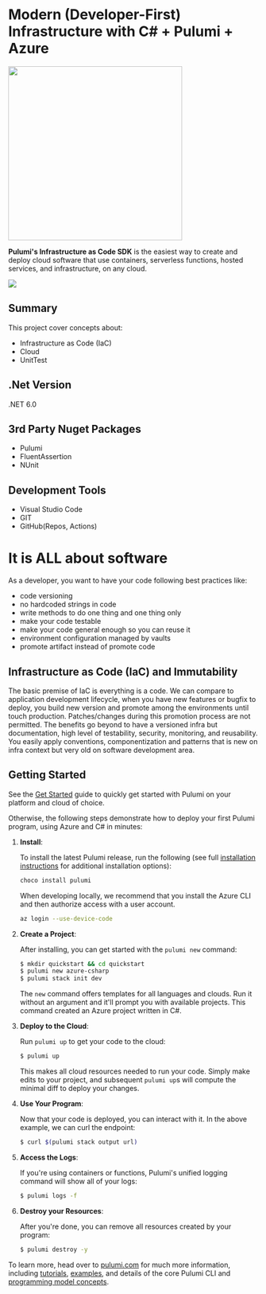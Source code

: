 # Modern (Developer-First) Infrastructure with C# + Pulumi + Azure 

<a href="https://www.pulumi.com?utm_campaign=pulumi-pulumi-github-repo&utm_source=github.com&utm_medium=top-logo" title="Pulumi - Modern Infrastructure as Code - AWS Azure Kubernetes Containers Serverless">
    <img src="https://www.pulumi.com/images/logo/logo-on-white-box.svg?" width="350">
</a>

**Pulumi's Infrastructure as Code SDK** is the easiest way to create and deploy cloud software that use containers, serverless functions, hosted services, and infrastructure, on any cloud.

<img src="https://www.pulumi.com/images/product/product-platform-desktop.svg"/>

## Summary
This project cover concepts about:  
 - Infrastructure as Code (IaC)
 - Cloud
 - UnitTest

## .Net Version
.NET 6.0

## 3rd Party Nuget Packages 
- Pulumi
- FluentAssertion
- NUnit

## Development Tools
 - Visual Studio Code
 - GIT
 - GitHub(Repos, Actions)
 

# It is ALL about software

As a developer, you want to have your code following best practices like:

- code versioning
- no hardcoded strings in code
- write methods to do one thing and one thing only
- make your code testable
- make your code general enough so you can reuse it
- environment configuration managed by vaults
- promote artifact instead of promote code 

## Infrastructure as Code (IaC) and Immutability

The basic premise of IaC is everything is a code. We can compare to application development lifecycle, when you have new features or bugfix to deploy, you build new version and promote among the environments until touch production.  Patches/changes during this promotion process are not permitted. The benefits go beyond to have a versioned infra but documentation, high level of testability, security, monitoring, and reusability. You easily apply conventions, componentization and patterns that is new on infra context but very old on software development area.

## Getting Started

See the [Get Started](https://www.pulumi.com/docs/quickstart/?utm_campaign=pulumi-pulumi-github-repo&utm_source=github.com&utm_medium=getting-started-quickstart) guide to quickly get started with Pulumi on your platform and cloud of choice.

Otherwise, the following steps demonstrate how to deploy your first Pulumi program, using Azure and C# in minutes:

1. **Install**:

    To install the latest Pulumi release, run the following (see full
    [installation instructions](https://www.pulumi.com/docs/reference/install/?utm_campaign=pulumi-pulumi-github-repo&utm_source=github.com&utm_medium=getting-started-install) for additional installation options):

    ```bash
    choco install pulumi
    ```

    When developing locally, we recommend that you install the Azure CLI and then authorize access with a user account.

    ```bash
    az login --use-device-code
    ```

2. **Create a Project**:

    After installing, you can get started with the `pulumi new` command:

    ```bash
    $ mkdir quickstart && cd quickstart
    $ pulumi new azure-csharp
    $ pulumi stack init dev
    ```

    The `new` command offers templates for all languages and clouds.  Run it without an argument and it'll prompt     you with available projects.  This command created an Azure project written in C#.

3. **Deploy to the Cloud**:

    Run `pulumi up` to get your code to the cloud:

    ```bash
    $ pulumi up
    ```

    This makes all cloud resources needed to run your code.  Simply make edits to your project, and subsequent
    `pulumi up`s will compute the minimal diff to deploy your changes.

4. **Use Your Program**:

    Now that your code is deployed, you can interact with it.  In the above example, we can curl the endpoint:

    ```bash
    $ curl $(pulumi stack output url)
    ```

5. **Access the Logs**:

    If you're using containers or functions, Pulumi's unified logging command will show all of your logs:

    ```bash
    $ pulumi logs -f
    ```

6. **Destroy your Resources**:

    After you're done, you can remove all resources created by your program:

    ```bash
    $ pulumi destroy -y
    ```

To learn more, head over to [pulumi.com](https://pulumi.com/?utm_campaign=pulumi-pulumi-github-repo&utm_source=github.com&utm_medium=getting-started-learn-more-home) for much more information, including [tutorials](https://www.pulumi.com/docs/reference/tutorials/?utm_campaign=pulumi-pulumi-github-repo&utm_source=github.com&utm_medium=getting-started-learn-more-tutorials), [examples](https://github.com/pulumi/examples), and details of the core Pulumi CLI and [programming model concepts](https://www.pulumi.com/docs/reference/concepts/?utm_campaign=pulumi-pulumi-github-repo&utm_source=github.com&utm_medium=getting-started-learn-more-concepts).

